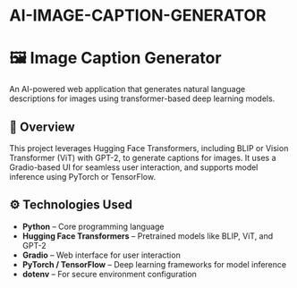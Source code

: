 # AI-IMAGE-CAPTION-GENERATOR

# 🖼️ Image Caption Generator

An AI-powered web application that generates natural language descriptions for images using transformer-based deep learning models.

## 📌 Overview
This project leverages Hugging Face Transformers, including BLIP or Vision Transformer (ViT) with GPT-2, to generate captions for images. It uses a Gradio-based UI for seamless user interaction, and supports model inference using PyTorch or TensorFlow.

## ⚙️ Technologies Used
- **Python** – Core programming language
- **Hugging Face Transformers** – Pretrained models like BLIP, ViT, and GPT-2
- **Gradio** – Web interface for user interaction
- **PyTorch / TensorFlow** – Deep learning frameworks for model inference
- **dotenv** – For secure environment configuration
